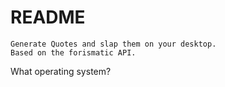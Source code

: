 # README
    Generate Quotes and slap them on your desktop.
    Based on the forismatic API.

What operating system?
